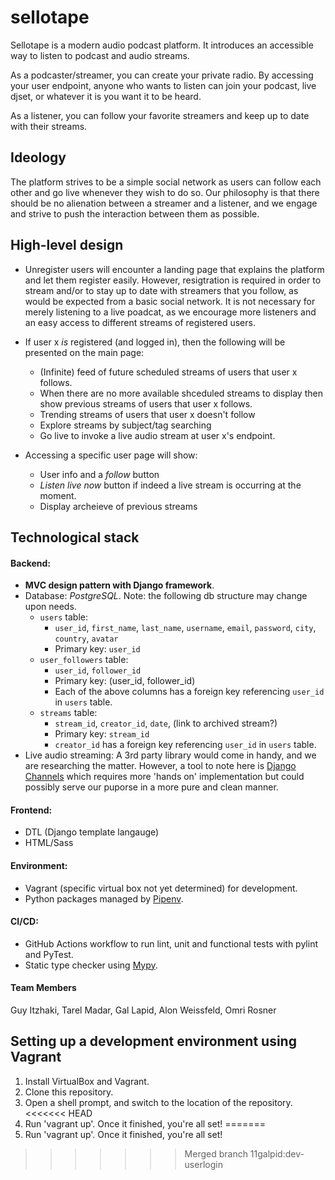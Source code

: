 # sellotape

Sellotape is a modern audio podcast platform.
It introduces an accessible way to listen to podcast and audio streams.

As a podcaster/streamer, you can create your private radio. By accessing your user endpoint, anyone who wants to listen can join your podcast, live djset, or whatever it is you want it to be heard.

As a listener, you can follow your favorite streamers and keep up to date with their streams.

## Ideology 
The platform strives to be a simple social network as users can follow each other and go live whenever they wish to do so. Our philosophy is that there should be no alienation between a streamer and a listener, and we engage and strive to push the interaction between them as possible.

## High-level design
* Unregister users will encounter a landing page that explains the platform and let them register easily.
However, resigtration is required in order to stream and/or to stay up to date with streamers that you follow, as would be expected from a basic social network.
It is not necessary for merely listening to a live poadcat, as we encourage more listeners and an easy access to different streams of registered users.

* If user x _is_ registered (and logged in), then the following will be presented on the main page:
    * (Infinite) feed of future scheduled streams of users that user x follows.
    * When there are no more available shceduled streams to display then show previous streams of users that user x follows.
    * Trending streams of users that user x doesn't follow
    * Explore streams by subject/tag searching
    * Go live to invoke a live audio stream at user x's endpoint.

* Accessing a specific user page will show:
    * User info and a _follow_ button
    * _Listen live now_ button if indeed a live stream is occurring at the moment.
    * Display archeieve of previous streams

## Technological stack 

#### Backend:

* **MVC design pattern with Django framework**.
* Database: _PostgreSQL_.
    Note: the following db structure may change upon needs.
    * `users` table:
        * `user_id`, `first_name`, `last_name`, `username`, `email`, `password`, `city`, `country`, `avatar`
        * Primary key: `user_id`
    * `user_followers` table:
        * `user_id`, `follower_id`
        * Primary key: (user_id, follower_id)
        * Each of the above columns has a foreign key referencing `user_id` in `users` table.
    * `streams` table:
        * `stream_id`, `creator_id`, `date`, (link to archived stream?)
        * Primary key: `stream_id`
        * `creator_id` has a foreign key referencing `user_id` in `users` table.
* Live audio streaming:
    A 3rd party library would come in handy, and we are researching the matter.
    However, a tool to note here is [Django Channels](https://channels.readthedocs.io/en/latest/introduction.html) which requires more 'hands on' implementation but could possibly serve our puporse in a more pure and clean manner.

#### Frontend:
* DTL (Django template langauge)
* HTML/Sass

#### Environment:
* Vagrant (specific virtual box not yet determined) for development.
* Python packages managed by [Pipenv](https://pipenv-fork.readthedocs.io/en/latest/).

#### CI/CD:
* GitHub Actions workflow to run lint, unit and functional tests with pylint and PyTest.
* Static type checker using [Mypy](http://mypy-lang.org/).

#### Team Members
Guy Itzhaki, Tarel Madar, Gal Lapid, Alon Weissfeld, Omri Rosner

## Setting up a development environment using Vagrant
1. Install VirtualBox and Vagrant.
2. Clone this repository.
3. Open a shell prompt, and switch to the location of the repository.
<<<<<<< HEAD
4. Run 'vagrant up'. Once it finished, you're all set!
=======
4. Run 'vagrant up'. Once it finished, you're all set!
>>>>>>> Merged branch 11galpid:dev-userlogin
